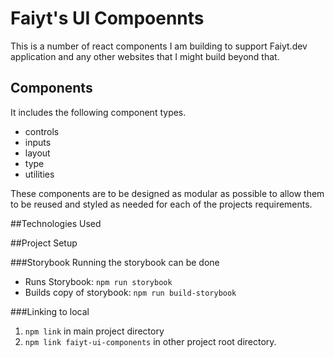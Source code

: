 # Faiyt's UI Compoennts

This is a number of react components I am building to support Faiyt.dev application and any other 
websites that I might build beyond that. 

## Components
It includes the following component types. 
- controls
- inputs
- layout
- type
- utilities


These components are to be designed as modular as possible to allow
them to be reused and styled as needed for each of the projects requirements. 

##Technologies Used


##Project Setup

###Storybook
Running the storybook can be done
   -   Runs Storybook: `npm run storybook`
   -   Builds copy of storybook: `npm run build-storybook`

###Linking to local

1. `npm link` in main project directory
2. `npm link faiyt-ui-components` in other project root directory.
